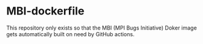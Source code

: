 # MBI-dockerfile

This repository only exists so that the MBI (MPI Bugs Initiative)
Doker image gets automatically built on need by GitHub actions.

